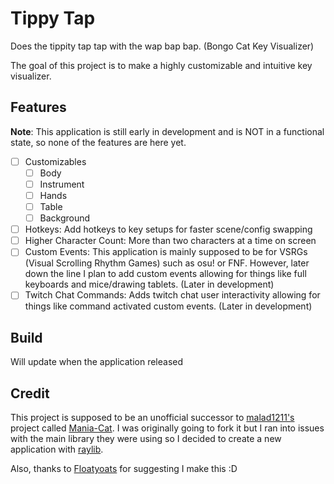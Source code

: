 # Tippy Tap
Does the tippity tap tap with the wap bap bap. (Bongo Cat Key Visualizer)

The goal of this project is to make a highly customizable and intuitive key visualizer.

## Features
**Note**: This application is still early in development and is NOT in a functional state, so none of the features are here yet.

- [ ] Customizables
	- [ ] Body
	- [ ] Instrument
	- [ ] Hands
	- [ ] Table
	- [ ] Background
- [ ] Hotkeys: Add hotkeys to key setups for faster scene/config swapping
- [ ] Higher Character Count: More than two characters at a time on screen
- [ ] Custom Events: This application is mainly supposed to be for VSRGs (Visual Scrolling Rhythm Games) such as osu! or FNF. However, later down the line I plan to add custom events allowing for things like full keyboards and mice/drawing tablets. (Later in development)
- [ ] Twitch Chat Commands: Adds twitch chat user interactivity allowing for things like command activated custom events. (Later in development)

## Build
Will update when the application released

## Credit
This project is supposed to be an unofficial successor to [malad1211's](https://github.com/malad1211) project called [Mania-Cat](https://github.com/malad1211/Mania-Cat). 
I was originally going to fork it but I ran into issues with the main library they were using so I decided to create a new application with [raylib](https://github.com/raysan5/raylib).

Also, thanks to [Floatyoats](https://github.com/Floatyoats) for suggesting I make this :D